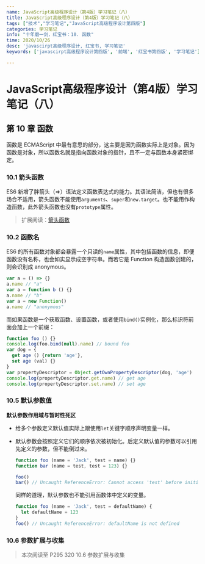 ```yaml
---
name: JavaScript高级程序设计（第4版）学习笔记（八）
title: JavaScript高级程序设计（第4版）学习笔记（八）
tags: ["技术","学习笔记","JavaScript高级程序设计第四版"]
categories: 学习笔记
info: "十年磨一剑，红宝书：10. 函数"
time: 2020/10/26
desc: 'javascirpt高级程序设计, 红宝书, 学习笔记'
keywords: ['javascirpt高级程序设计第四版', '前端', '红宝书第四版', '学习笔记']

---
```


# JavaScript高级程序设计（第4版）学习笔记（八）

## 第 10 章 函数

函数是 ECMAScript 中最有意思的部分，这主要是因为函数实际上是对象。因为函数是对象，所以函数名就是指向函数对象的指针，且不一定与函数本身紧密绑定。

### 10.1 箭头函数

ES6 新增了胖箭头（=>）语法定义函数表达式的能力。其语法简洁，但也有很多场合不适用，箭头函数不能使用`arguments`、`super`和`new.target`。也不能用作构造函数，此外箭头函数也没有`prototype`属性。

> 扩展阅读：[箭头函数](https://es6.ruanyifeng.com/?search=hasInstance&x=0&y=0#docs/function#%E7%AE%AD%E5%A4%B4%E5%87%BD%E6%95%B0)

### 10.2 函数名

ES6 的所有函数对象都会暴露一个只读的`name`属性，其中包括函数的信息，即便函数没有名称，也会如实显示成空字符串。而若它是 Function 构造函数创建的，则会识别成 anonymous。

```javascript
var a = () => {}
a.name // "a"
var a = function b () {}
a.name // "b"
var a = new Function()
a.name // "anonymous"
```

而如果函数是一个获取函数、设置函数，或者使用`bind()`实例化，那么标识符前面会加上一个前缀：

```javascript
function foo () {}
console.log(foo.bind(null).name) // bound foo
var dog = {
  get age () {return 'age'},
  set age (val) {}
}
var propertyDescriptor = Object.getOwnPropertyDescriptor(dog, 'age')
console.log(propertyDescriptor.get.name) // get age
console.log(propertyDescriptor.set.name) // set age
```

### 10.5 默认参数值

**默认参数作用域与暂时性死区**

- 给多个参数定义默认值实际上跟使用`let`关键字顺序声明变量一样。

- 默认参数会按照定义它们的顺序依次被初始化。后定义默认值的参数可以引用先定义的参数，但不能倒过来。

  ```javascript
  function foo (name = 'Jack', test = name) {}
  function bar (name = test, test = 123) {}
  
  foo()
  bar() // Uncaught ReferenceError: Cannot access 'test' before initialization
  ```

  同样的道理，默认参数也不能引用函数体中定义的变量。

  ```javascript
  function foo (name = 'Jack', test = defaultName) {
    let defaultName = 123
  }
  foo() // Uncaught ReferenceError: defaultName is not defined
  ```

### 10.6 参数扩展与收集





> 本次阅读至 P295 320 10.6 参数扩展与收集
